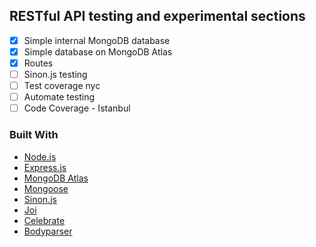 ## RESTful API testing and experimental sections

- [x] Simple internal MongoDB database
- [x] Simple database on MongoDB Atlas
- [x] Routes
- [ ] Sinon.js testing
- [ ] Test coverage nyc
- [ ] Automate testing
- [ ] Code Coverage - Istanbul

### Built With

- [Node.js](https://nodejs.dev/)
- [Express.js](https://expressjs.com)
- [MongoDB Atlas]()
- [Mongoose]()
- [Sinon.js]()
- [Joi]()
- [Celebrate]()
- [Bodyparser]()
